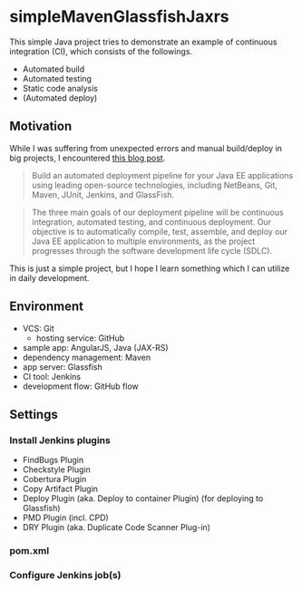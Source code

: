 # simpleMavenGlassfishJaxrs

This simple Java project tries to demonstrate an example of
 continuous integration (CI), which consists of the followings.
- Automated build
- Automated testing
- Static code analysis
- (Automated deploy)

## Motivation
While I was suffering from
 unexpected errors and manual build/deploy in big projects,
 I encountered [this blog post][pipeline].

> Build an automated deployment pipeline for your Java EE applications
 using leading open-source technologies,
 including NetBeans, Git, Maven, JUnit, Jenkins, and GlassFish.

> The three main goals of our deployment pipeline will be
 continuous integration, automated testing, and continuous deployment.
 Our objective is to automatically compile, test, assemble,
 and deploy our Java EE application to multiple environments,
 as the project progresses through the software development life cycle (SDLC).

This is just a simple project, but I hope I learn something
 which I can utilize in daily development.


## Environment

- VCS: Git
    - hosting service: GitHub
- sample app: AngularJS, Java (JAX-RS)
- dependency management: Maven
- app server: Glassfish
- CI tool: Jenkins
- development flow: GitHub flow


## Settings

### Install Jenkins plugins

- FindBugs Plugin
- Checkstyle Plugin
- Cobertura Plugin
- Copy Artifact Plugin
- Deploy Plugin (aka. Deploy to container Plugin) (for deploying to Glassfish)
- PMD Plugin (incl. CPD)
- DRY Plugin (aka. Duplicate Code Scanner Plug-in)


### pom.xml


### Configure Jenkins job(s)


[pipeline]: https://programmaticponderings.wordpress.com/2013/11/04/continuous-integration-and-deployment-using-git-maven-jenkins-and-glassfish/

